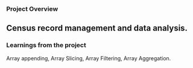 ### Project Overview

 ##  Census record management and data analysis.


### Learnings from the project

 


Array appending,
Array Slicing,
Array Filtering,
Array Aggregation.


